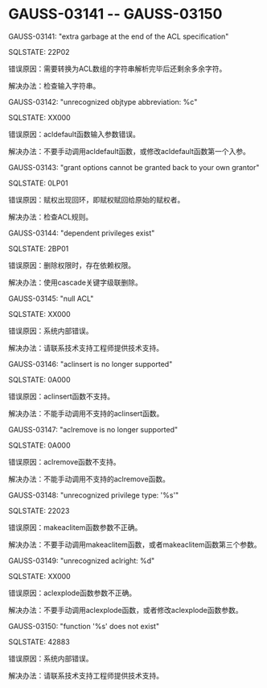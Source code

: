 # GAUSS-03141 -- GAUSS-03150<a name="ZH-CN_TOPIC_0302073269"></a>

GAUSS-03141: "extra garbage at the end of the ACL specification"

SQLSTATE: 22P02

错误原因：需要转换为ACL数组的字符串解析完毕后还剩余多余字符。

解决办法：检查输入字符串。

GAUSS-03142: "unrecognized objtype abbreviation: %c"

SQLSTATE: XX000

错误原因：acldefault函数输入参数错误。

解决办法：不要手动调用acldefault函数，或修改acldefault函数第一个入参。

GAUSS-03143: "grant options cannot be granted back to your own grantor"

SQLSTATE: 0LP01

错误原因：赋权出现回环，即赋权赋回给原始的赋权者。

解决办法：检查ACL规则。

GAUSS-03144: "dependent privileges exist"

SQLSTATE: 2BP01

错误原因：删除权限时，存在依赖权限。

解决办法：使用cascade关键字级联删除。

GAUSS-03145: "null ACL"

SQLSTATE: XX000

错误原因：系统内部错误。

解决办法：请联系技术支持工程师提供技术支持。

GAUSS-03146: "aclinsert is no longer supported"

SQLSTATE: 0A000

错误原因：aclinsert函数不支持。

解决办法：不能手动调用不支持的aclinsert函数。

GAUSS-03147: "aclremove is no longer supported"

SQLSTATE: 0A000

错误原因：aclremove函数不支持。

解决办法：不能手动调用不支持的aclremove函数。

GAUSS-03148: "unrecognized privilege type: '%s'"

SQLSTATE: 22023

错误原因：makeaclitem函数参数不正确。

解决办法：不要手动调用makeaclitem函数，或者makeaclitem函数第三个参数。

GAUSS-03149: "unrecognized aclright: %d"

SQLSTATE: XX000

错误原因：aclexplode函数参数不正确。

解决办法：不要手动调用aclexplode函数，或者修改aclexplode函数参数。

GAUSS-03150: "function '%s' does not exist"

SQLSTATE: 42883

错误原因：系统内部错误。

解决办法：请联系技术支持工程师提供技术支持。
